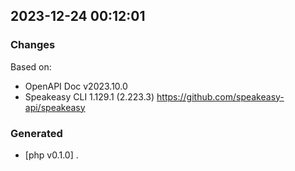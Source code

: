 

## 2023-12-24 00:12:01
### Changes
Based on:
- OpenAPI Doc v2023.10.0 
- Speakeasy CLI 1.129.1 (2.223.3) https://github.com/speakeasy-api/speakeasy
### Generated
- [php v0.1.0] .